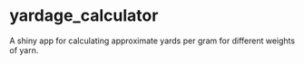 # yardage_calculator
A shiny app for calculating approximate yards per gram for different weights of yarn.
